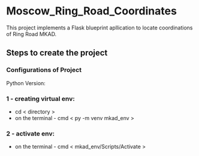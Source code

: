 # Moscow_Ring_Road_Coordinates
This project implements a Flask blueprint apllication to locate coordinations of Ring Road MKAD.

## Steps to create the project

### Configurations of Project

Python Version: 

### 1 - creating virtual env: 

* cd < directory >
* on the terminal - cmd < py -m venv mkad_env >

### 2 - activate env:

* on the terminal - cmd < mkad_env/Scripts/Activate >
  


